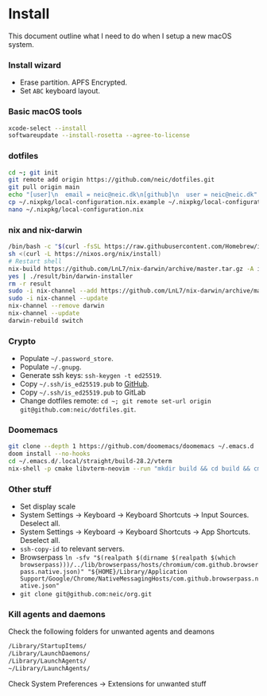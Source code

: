 # Install
This document outline what I need to do when I setup a new macOS system.

### Install wizard
* Erase partition. APFS Encrypted.
* Set `ABC` keyboard layout.

### Basic macOS tools
``` sh
xcode-select --install
softwareupdate --install-rosetta --agree-to-license
```

### dotfiles
```sh
cd ~; git init
git remote add origin https://github.com/neic/dotfiles.git
git pull origin main
echo "[user]\n  email = neic@neic.dk\n[github]\n  user = neic@neic.dk" > .gitconfig
cp ~/.nixpkg/local-configuration.nix.example ~/.nixpkg/local-configuration.nix
nano ~/.nixpkg/local-configuration.nix
```

### nix and nix-darwin
``` sh
/bin/bash -c "$(curl -fsSL https://raw.githubusercontent.com/Homebrew/install/master/install.sh)"
sh <(curl -L https://nixos.org/nix/install)
# Restart shell
nix-build https://github.com/LnL7/nix-darwin/archive/master.tar.gz -A installer
yes | ./result/bin/darwin-installer
rm -r result
sudo -i nix-channel --add https://github.com/LnL7/nix-darwin/archive/master.tar.gz darwin
sudo -i nix-channel --update
nix-channel --remove darwin
nix-channel --update
darwin-rebuild switch
```

### Crypto
* Populate `~/.password_store`.
* Populate `~/.gnupg`.
* Generate ssh keys: `ssh-keygen -t ed25519`.
* Copy `~/.ssh/is_ed25519.pub` to [GitHub](https://github.com/settings/keys).
* Copy `~/.ssh/is_ed25519.pub` to GitLab
* Change dotfiles remote: `cd ~; git remote set-url origin git@github.com:neic/dotfiles.git`.

### Doomemacs
```sh
git clone --depth 1 https://github.com/doomemacs/doomemacs ~/.emacs.d
doom install --no-hooks
cd ~/.emacs.d/.local/straight/build-28.2/vterm
nix-shell -p cmake libvterm-neovim --run "mkdir build && cd build && cmake .. && make"
```

### Other stuff
* Set display scale
* System Settings -> Keyboard -> Keyboard Shortcuts -> Input Sources. Deselect all.
* System Settings -> Keyboard -> Keyboard Shortcuts -> App Shortcuts. Deselect all.
* `ssh-copy-id` to relevant servers.
* Browserpass `ln -sfv "$(realpath $(dirname $(realpath $(which browserpass)))/../lib/browserpass/hosts/chromium/com.github.browserpass.native.json)" "${HOME}/Library/Application Support/Google/Chrome/NativeMessagingHosts/com.github.browserpass.native.json"`
* `git clone git@github.com:neic/org.git`

### Kill agents and daemons
Check the following folders for unwanted agents and deamons
``` sh
/Library/StartupItems/
/Library/LaunchDaemons/
/Library/LaunchAgents/
~/Library/LaunchAgents/
```

Check System Preferences -> Extensions for unwanted stuff

<!---
Local Variables:
mode: gfm
End:
-->
